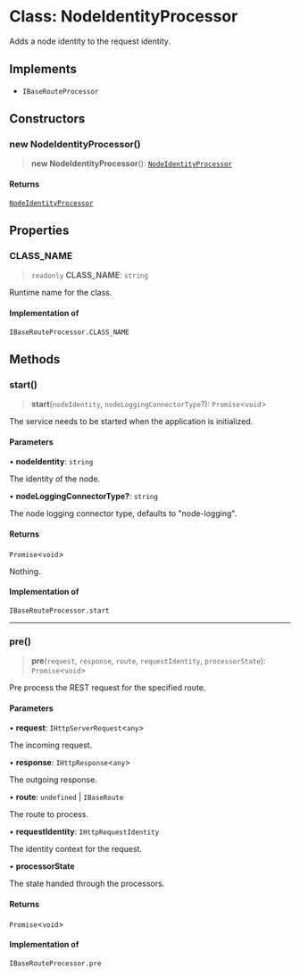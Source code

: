 # Class: NodeIdentityProcessor

Adds a node identity to the request identity.

## Implements

- `IBaseRouteProcessor`

## Constructors

### new NodeIdentityProcessor()

> **new NodeIdentityProcessor**(): [`NodeIdentityProcessor`](NodeIdentityProcessor.md)

#### Returns

[`NodeIdentityProcessor`](NodeIdentityProcessor.md)

## Properties

### CLASS\_NAME

> `readonly` **CLASS\_NAME**: `string`

Runtime name for the class.

#### Implementation of

`IBaseRouteProcessor.CLASS_NAME`

## Methods

### start()

> **start**(`nodeIdentity`, `nodeLoggingConnectorType`?): `Promise`\<`void`\>

The service needs to be started when the application is initialized.

#### Parameters

• **nodeIdentity**: `string`

The identity of the node.

• **nodeLoggingConnectorType?**: `string`

The node logging connector type, defaults to "node-logging".

#### Returns

`Promise`\<`void`\>

Nothing.

#### Implementation of

`IBaseRouteProcessor.start`

***

### pre()

> **pre**(`request`, `response`, `route`, `requestIdentity`, `processorState`): `Promise`\<`void`\>

Pre process the REST request for the specified route.

#### Parameters

• **request**: `IHttpServerRequest`\<`any`\>

The incoming request.

• **response**: `IHttpResponse`\<`any`\>

The outgoing response.

• **route**: `undefined` \| `IBaseRoute`

The route to process.

• **requestIdentity**: `IHttpRequestIdentity`

The identity context for the request.

• **processorState**

The state handed through the processors.

#### Returns

`Promise`\<`void`\>

#### Implementation of

`IBaseRouteProcessor.pre`
